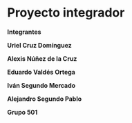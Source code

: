 # Proyecto integrador

**Integrantes**

**Uriel Cruz Domínguez**

**Alexis Núñez de la Cruz**

**Eduardo Valdés Ortega**

**Iván Segundo Mercado**

**Alejandro Segundo Pablo**

**Grupo 501**